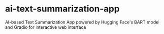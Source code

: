 # ai-text-summarization-app
AI-based Text Summarization App powered by Hugging Face's BART model and Gradio for interactive web interface
